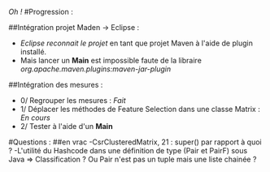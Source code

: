 *Oh !*
#Progression :

##Intégration projet Maden -> Eclipse :
- *Eclipse reconnait le projet* en tant que projet Maven à l'aide de plugin installé.
- Mais lancer un **Main** est impossible faute de la libraire *org.apache.maven.plugins:maven-jar-plugin*

##Intégration des mesures :
- 0/ Regrouper les mesures : *Fait*
- 1/ Déplacer les méthodes de Feature Selection dans une classe Matrix : *En cours*
- 2/ Tester à l'aide d'un **Main**

#Questions :
##en vrac
-CsrClusteredMatrix, 21 : super() par rapport à quoi ?
-L'utilité du Hashcode dans une définition de type (Pair et PairF) sous Java => Classification ? Ou Pair n'est pas un tuple mais une liste chainée ? 
